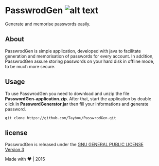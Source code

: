 # PasswrodGen ![alt text][PasswrodGen-logo]
Generate and memorise passwords easily.

## About
PasswrodGen is simple application, developed with java to facilitate generation and memorisation of passwords for every account. In addition, PasswrodGen assure storing passwords on your hard disk in offline mode, to be much more secure.

## Usage
To use PasswrodGen you need to download and unzip the file **PasswordGen-application.zip**. After that, start the application by double click in **PasswordGenerator.jar** then fill your informations and generate password.

```shell
git clone https://github.com/Taybou/PasswrodGen.git
```

## license
PasswrodGen is released under the [GNU GENERAL PUBLIC LICENSE Version 3][gplv3]


[PasswrodGen-logo]: https://github.com/Taybou/PasswrodGen/blob/master/src/img/passwordgenLogo.png "PasswrodGen Logo"
[gplv3]: http://www.gnu.org/licenses/gpl.html



Made with ♥ | 2015

